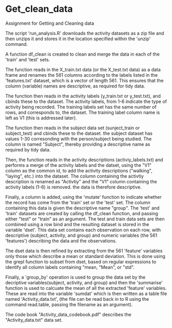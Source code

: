# Get_clean_data
Assignment for Getting and Cleaning data


The script 'run_analysis.R' downloads the activity datasets as a zip file and then unzips it and stores it in the location specified within the 'unzip' command.

A function df_clean is created to clean and merge the data in each of the 'train' and 'test' sets. 

The function reads in the X_train.txt data (or the X_test.txt data) as a data frame and renames the 561 columns according to the labels listed in the 'features.txt' dataset, which is a vector of length 561. This ensures that the column (variable) names are descriptive, as required for tidy data.  

The function then reads in the activity labels (y_train.txt or y_test.txt), and cbinds these to the dataset. The activity labels, from 1-6 indicate the type of activity being recorded. The training labels set has the same number of rows, and corresponds to, the dataset. The training label column name is left as V1 (this is addressed later).

The function then reads in the subject data set (sunject_train or subject_test) and cbinds these to the dataset. the subject dataset has values 1-30 corresonding with the person/subject being studied. The column is named "Subject", thereby providing a descriptive name as required by tidy data.

Then, the function reads in the activity descriptions (activiy_labels.txt) and performs a merge of the activity labels and the datset, using the "V1" column as the common id, to add the activity descriptions ("walking", "laying", etc.) into the dataset. The column containing the activtiy description is renamed as "Activtiy" and the "V1" column containing the activity labels (1-6) is removed. the data is therefore descriptive.

Finally, a column is added, using the 'mutate' function to indicate whether the record has come from the 'train' set or the 'test' set. The column containing this data is given the descriptive name "group". The 'test' and 'train' datasets are created by calling the df_clean function, and passing either "test" or "train" as an argument. The test and train data sets are then combined using a row bind and the resulting dataset is stored in the variable 'dset'. This data set contains each observation on each row, with descriptive (subject, activity, and group) and numeric variables (the 561 'features') describing the data and the observations.

The dset data is then refined by extracting from the 561 'feature' variables only those which describe a mean or standard deviation. This is done using the grepl function to subset from dset, based on regular expressions to identify all column labels containing "mean, "Mean", or "std". 

Finally, a 'group_by' operation is used to group the data set by the decriptive variables(subject, activity, and group) and then the 'summarise' function is used to calcuate the mean of all the extracted 'feature' variables. These are read into the variable 'sumdat' which is then written as a table file named 'Activity_data.txt', (the file can be read back in to R using the command read.table, passing the filename as an argument).

The code book "Activity_data_codebook.pdf" describes the "Activity_data.txt" data set.